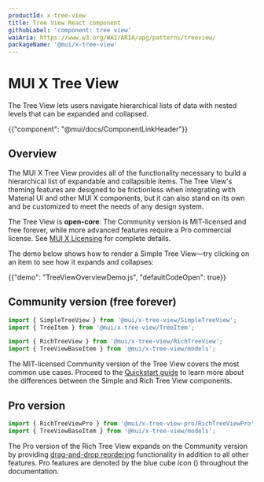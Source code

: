 ```yaml
---
productId: x-tree-view
title: Tree View React component
githubLabel: 'component: tree view'
waiAria: https://www.w3.org/WAI/ARIA/apg/patterns/treeview/
packageName: '@mui/x-tree-view'
---
```


# MUI X Tree View

<p class="description">The Tree View lets users navigate hierarchical lists of data with nested levels that can be expanded and collapsed.</p>

{{"component": "@mui/docs/ComponentLinkHeader"}}

## Overview

The MUI X Tree View provides all of the functionality necessary to build a hierarchical list of expandable and collapsible items.
The Tree View's theming features are designed to be frictionless when integrating with Material UI and other MUI X components, but it can also stand on its own and be customized to meet the needs of any design system.

The Tree View is **open-core**: The Community version is MIT-licensed and free forever, while more advanced features require a Pro commercial license.
See [MUI X Licensing](/x/introduction/licensing/) for complete details.

The demo below shows how to render a Simple Tree View—try clicking on an item to see how it expands and collapses:

{{"demo": "TreeViewOverviewDemo.js", "defaultCodeOpen": true}}

## Community version (free forever)

```js
import { SimpleTreeView } from '@mui/x-tree-view/SimpleTreeView';
import { TreeItem } from '@mui/x-tree-view/TreeItem';
```

```js
import { RichTreeView } from '@mui/x-tree-view/RichTreeView';
import { TreeViewBaseItem } from '@mui/x-tree-view/models';
```

The MIT-licensed Community version of the Tree View covers the most common use cases.
Proceed to the [Quickstart guide](/x/react-tree-view/quickstart/) to learn more about the differences between the Simple and Rich Tree View components.

## Pro version [<span class="plan-pro"></span>](/x/introduction/licensing/#pro-plan 'Pro plan')

```js
import { RichTreeViewPro } from '@mui/x-tree-view-pro/RichTreeViewPro';
import { TreeViewBaseItem } from '@mui/x-tree-view/models';
```

The Pro version of the Rich Tree View expands on the Community version by providing [drag-and-drop reordering](/x/react-tree-view/rich-tree-view-ordering/) functionality in addition to all other features.
Pro features are denoted by the blue cube icon (<span class="plan-pro"></span>) throughout the documentation.
